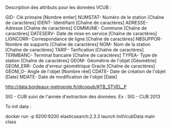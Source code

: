 Description des attributs pour les données VCUB :

GID- Clé primaire [Nombre entier]
NUMSTAT- Numéro de le station [Chaîne de caractères]
IDENT- Identifiant [Chaîne de caractères]
ADRESSE- Adresse [Chaîne de caractères]
COMMUNE- Commune [Chaîne de caractères]
DATESERV- Date de mise en service [Chaîne de caractères]
LIGNCORR- Correspondance de ligne [Chaîne de caractères]
NBSUPPOR- Nombre de supports [Chaîne de caractères]
NOM- Nom de la station [Chaîne de caractères]
TARIF- Tarification [Chaîne de caractères]
TERMBANC- Terminal bancaire [Chaîne de caractères]
TYPEA- Type de station [Chaîne de caractères]
GEOM- Géométrie de l'objet [Géométrie]
GEOM_ERR- Code d'erreur géométrique Oracle [Chaîne de caractères]
GEOM_O- Angle de l'objet [Nombre réel]
CDATE- Date de création de l'objet [Date]
MDATE- Date de modification de l'objet [Date]

http://data.bordeaux-metropole.fr/dicopub/#TB_STVEL_P

SIG - CUB suivi de l'année d'extraction des données. Ex : SIG - CUB 2013



To init data :

docker run -p 9200:9200 elasticsearch:2.3.3
launch InitVcubData main class